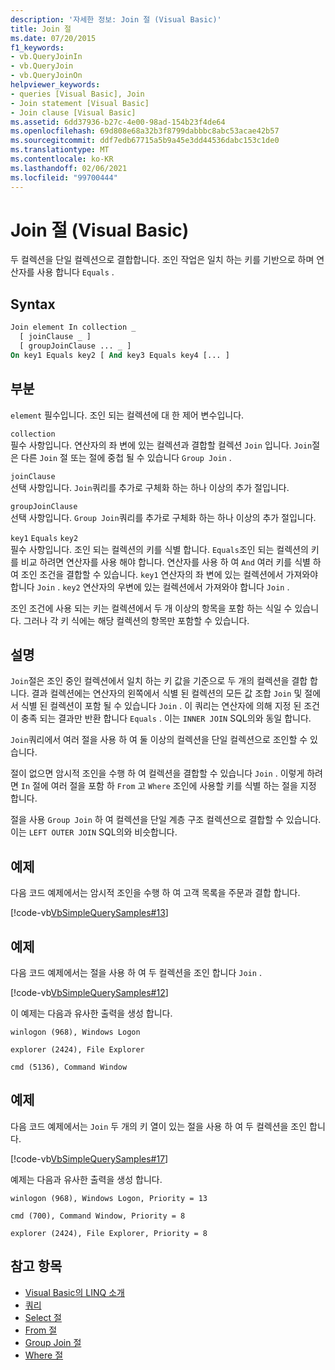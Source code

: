 ```yaml
---
description: '자세한 정보: Join 절 (Visual Basic)'
title: Join 절
ms.date: 07/20/2015
f1_keywords:
- vb.QueryJoinIn
- vb.QueryJoin
- vb.QueryJoinOn
helpviewer_keywords:
- queries [Visual Basic], Join
- Join statement [Visual Basic]
- Join clause [Visual Basic]
ms.assetid: 6dd37936-b27c-4e00-98ad-154b23f4de64
ms.openlocfilehash: 69d808e68a32b3f8799dabbbc8abc53acae42b57
ms.sourcegitcommit: ddf7edb67715a5b9a45e3dd44536dabc153c1de0
ms.translationtype: MT
ms.contentlocale: ko-KR
ms.lasthandoff: 02/06/2021
ms.locfileid: "99700444"
---
```

# <a name="join-clause-visual-basic"></a>Join 절 (Visual Basic)

두 컬렉션을 단일 컬렉션으로 결합합니다. 조인 작업은 일치 하는 키를 기반으로 하며 연산자를 사용 합니다 `Equals` .

## <a name="syntax"></a>Syntax

```vb
Join element In collection _
  [ joinClause _ ]
  [ groupJoinClause ... _ ]
On key1 Equals key2 [ And key3 Equals key4 [... ]
```

## <a name="parts"></a>부분

`element` 필수입니다. 조인 되는 컬렉션에 대 한 제어 변수입니다.

`collection`  
필수 사항입니다. 연산자의 좌 변에 있는 컬렉션과 결합할 컬렉션 `Join` 입니다. `Join`절은 다른 `Join` 절 또는 절에 중첩 될 수 있습니다 `Group Join` .

`joinClause`  
선택 사항입니다. `Join`쿼리를 추가로 구체화 하는 하나 이상의 추가 절입니다.

`groupJoinClause`  
선택 사항입니다. `Group Join`쿼리를 추가로 구체화 하는 하나 이상의 추가 절입니다.

`key1` `Equals` `key2`  
필수 사항입니다. 조인 되는 컬렉션의 키를 식별 합니다. `Equals`조인 되는 컬렉션의 키를 비교 하려면 연산자를 사용 해야 합니다. 연산자를 사용 하 여 `And` 여러 키를 식별 하 여 조인 조건을 결합할 수 있습니다. `key1` 연산자의 좌 변에 있는 컬렉션에서 가져와야 합니다 `Join` . `key2` 연산자의 우변에 있는 컬렉션에서 가져와야 합니다 `Join` .

조인 조건에 사용 되는 키는 컬렉션에서 두 개 이상의 항목을 포함 하는 식일 수 있습니다. 그러나 각 키 식에는 해당 컬렉션의 항목만 포함할 수 있습니다.

## <a name="remarks"></a>설명

`Join`절은 조인 중인 컬렉션에서 일치 하는 키 값을 기준으로 두 개의 컬렉션을 결합 합니다. 결과 컬렉션에는 연산자의 왼쪽에서 식별 된 컬렉션의 모든 값 조합 `Join` 및 절에서 식별 된 컬렉션이 포함 될 수 있습니다 `Join` . 이 쿼리는 연산자에 의해 지정 된 조건이 충족 되는 결과만 반환 합니다 `Equals` . 이는 `INNER JOIN` SQL의와 동일 합니다.

`Join`쿼리에서 여러 절을 사용 하 여 둘 이상의 컬렉션을 단일 컬렉션으로 조인할 수 있습니다.

절이 없으면 암시적 조인을 수행 하 여 컬렉션을 결합할 수 있습니다 `Join` . 이렇게 하려면 `In` 절에 여러 절을 포함 하 `From` 고 `Where` 조인에 사용할 키를 식별 하는 절을 지정 합니다.

절을 사용 `Group Join` 하 여 컬렉션을 단일 계층 구조 컬렉션으로 결합할 수 있습니다. 이는 `LEFT OUTER JOIN` SQL의와 비슷합니다.

## <a name="example"></a>예제

다음 코드 예제에서는 암시적 조인을 수행 하 여 고객 목록을 주문과 결합 합니다.

[!code-vb[VbSimpleQuerySamples#13](~/samples/snippets/visualbasic/VS_Snippets_VBCSharp/VbSimpleQuerySamples/VB/QuerySamples1.vb#13)]

## <a name="example"></a>예제

다음 코드 예제에서는 절을 사용 하 여 두 컬렉션을 조인 합니다 `Join` .

[!code-vb[VbSimpleQuerySamples#12](~/samples/snippets/visualbasic/VS_Snippets_VBCSharp/VbSimpleQuerySamples/VB/QuerySamples2.vb#12)]

이 예제는 다음과 유사한 출력을 생성 합니다.

`winlogon (968), Windows Logon`

`explorer (2424), File Explorer`

`cmd (5136), Command Window`

## <a name="example"></a>예제

다음 코드 예제에서는 `Join` 두 개의 키 열이 있는 절을 사용 하 여 두 컬렉션을 조인 합니다.

[!code-vb[VbSimpleQuerySamples#17](~/samples/snippets/visualbasic/VS_Snippets_VBCSharp/VbSimpleQuerySamples/VB/QuerySamples3.vb#17)]

예제는 다음과 유사한 출력을 생성 합니다.

`winlogon (968), Windows Logon, Priority = 13`

`cmd (700), Command Window, Priority = 8`

`explorer (2424), File Explorer, Priority = 8`

## <a name="see-also"></a>참고 항목

- [Visual Basic의 LINQ 소개](../../programming-guide/language-features/linq/introduction-to-linq.md)
- [쿼리](index.md)
- [Select 절](select-clause.md)
- [From 절](from-clause.md)
- [Group Join 절](group-join-clause.md)
- [Where 절](where-clause.md)
